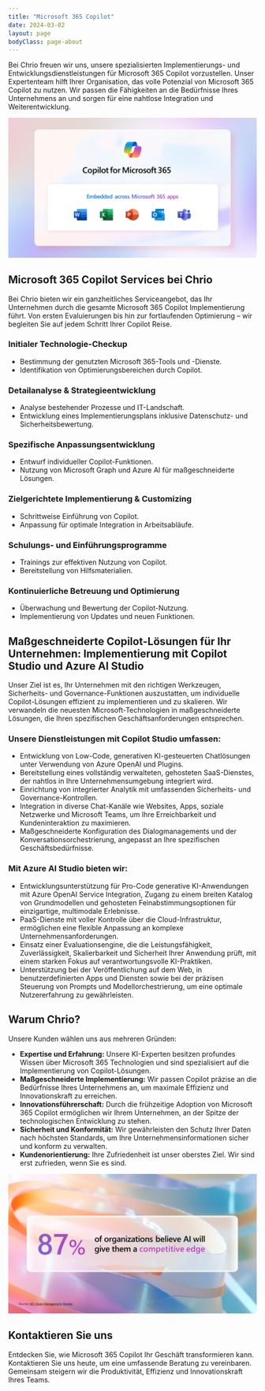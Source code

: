 ```yaml
---
title: "Microsoft 365 Copilot"
date: 2024-03-02
layout: page
bodyClass: page-about
---
```


Bei Chrio freuen wir uns, unsere spezialisierten Implementierungs- und Entwicklungsdienstleistungen für Microsoft 365 Copilot vorzustellen. Unser Expertenteam hilft Ihrer Organisation, das volle Potenzial von Microsoft 365 Copilot zu nutzen. Wir passen die Fähigkeiten an die Bedürfnisse Ihres Unternehmens an und sorgen für eine nahtlose Integration und Weiterentwicklung.

![Microsoft 365 Copilot](/images/Copilot-for-Microsoft365-embed.png)

## Microsoft 365 Copilot Services bei Chrio

Bei Chrio bieten wir ein ganzheitliches Serviceangebot, das Ihr Unternehmen durch die gesamte Microsoft 365 Copilot Implementierung führt. Von ersten Evaluierungen bis hin zur fortlaufenden Optimierung – wir begleiten Sie auf jedem Schritt Ihrer Copilot Reise.

### Initialer Technologie-Checkup
- Bestimmung der genutzten Microsoft 365-Tools und -Dienste.
- Identifikation von Optimierungsbereichen durch Copilot.

### Detailanalyse & Strategieentwicklung
- Analyse bestehender Prozesse und IT-Landschaft.
- Entwicklung eines Implementierungsplans inklusive Datenschutz- und Sicherheitsbewertung.

### Spezifische Anpassungsentwicklung
- Entwurf individueller Copilot-Funktionen.
- Nutzung von Microsoft Graph und Azure AI für maßgeschneiderte Lösungen.

### Zielgerichtete Implementierung & Customizing
- Schrittweise Einführung von Copilot.
- Anpassung für optimale Integration in Arbeitsabläufe.

### Schulungs- und Einführungsprogramme
- Trainings zur effektiven Nutzung von Copilot.
- Bereitstellung von Hilfsmaterialien.

### Kontinuierliche Betreuung und Optimierung
- Überwachung und Bewertung der Copilot-Nutzung.
- Implementierung von Updates und neuen Funktionen.

## Maßgeschneiderte Copilot-Lösungen für Ihr Unternehmen: Implementierung mit Copilot Studio und Azure AI Studio
Unser Ziel ist es, Ihr Unternehmen mit den richtigen Werkzeugen, Sicherheits- und Governance-Funktionen auszustatten, um individuelle Copilot-Lösungen effizient zu implementieren und zu skalieren. Wir verwandeln die neuesten Microsoft-Technologien in maßgeschneiderte Lösungen, die Ihren spezifischen Geschäftsanforderungen entsprechen.
### Unsere Dienstleistungen mit Copilot Studio umfassen:
- Entwicklung von Low-Code, generativen KI-gesteuerten Chatlösungen unter Verwendung von Azure OpenAI und Plugins.
- Bereitstellung eines vollständig verwalteten, gehosteten SaaS-Dienstes, der nahtlos in Ihre Unternehmensumgebung integriert wird.
- Einrichtung von integrierter Analytik mit umfassenden Sicherheits- und Governance-Kontrollen.
- Integration in diverse Chat-Kanäle wie Websites, Apps, soziale Netzwerke und Microsoft Teams, um Ihre Erreichbarkeit und Kundeninteraktion zu maximieren.
- Maßgeschneiderte Konfiguration des Dialogmanagements und der Konversationsorchestrierung, angepasst an Ihre spezifischen Geschäftsbedürfnisse.
### Mit Azure AI Studio bieten wir:
- Entwicklungsunterstützung für Pro-Code generative KI-Anwendungen mit Azure OpenAI Service Integration, Zugang zu einem breiten Katalog von Grundmodellen und gehosteten
  Feinabstimmungsoptionen für einzigartige, multimodale Erlebnisse.
- PaaS-Dienste mit voller Kontrolle über die Cloud-Infrastruktur, ermöglichen eine flexible Anpassung an komplexe Unternehmensanforderungen.
- Einsatz einer Evaluationsengine, die die Leistungsfähigkeit, Zuverlässigkeit, Skalierbarkeit und Sicherheit Ihrer Anwendung prüft, mit einem starken Fokus auf verantwortungsvolle KI-Praktiken.
- Unterstützung bei der Veröffentlichung auf dem Web, in benutzerdefinierten Apps und Diensten sowie bei der präzisen Steuerung von Prompts und Modellorchestrierung, um eine optimale Nutzererfahrung zu gewährleisten.

## Warum Chrio?

Unsere Kunden wählen uns aus mehreren Gründen:

- **Expertise und Erfahrung:** Unsere KI-Experten besitzen profundes Wissen über Microsoft 365 Technologien und sind spezialisiert auf die Implementierung von Copilot-Lösungen.
- **Maßgeschneiderte Implementierung:** Wir passen Copilot präzise an die Bedürfnisse Ihres Unternehmens an, um maximale Effizienz und Innovationskraft zu erreichen.
- **Innovationsführerschaft:** Durch die frühzeitige Adoption von Microsoft 365 Copilot ermöglichen wir Ihrem Unternehmen, an der Spitze der technologischen Entwicklung zu stehen.
- **Sicherheit und Konformität:** Wir gewährleisten den Schutz Ihrer Daten nach höchsten Standards, um Ihre Unternehmensinformationen sicher und konform zu verwalten.
- **Kundenorientierung:** Ihre Zufriedenheit ist unser oberstes Ziel. Wir sind erst zufrieden, wenn Sie es sind.

![Microsoft 365 Copilot](/images/Copilot-for-Microsoft365-Stat.png)

## Kontaktieren Sie uns
Entdecken Sie, wie Microsoft 365 Copilot Ihr Geschäft transformieren kann. Kontaktieren Sie uns heute, um eine umfassende Beratung zu vereinbaren. Gemeinsam steigern wir die Produktivität, Effizienz und Innovationskraft Ihres Teams.
